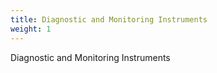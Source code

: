 ```yaml
---
title: Diagnostic and Monitoring Instruments
weight: 1
---
```


Diagnostic and Monitoring Instruments